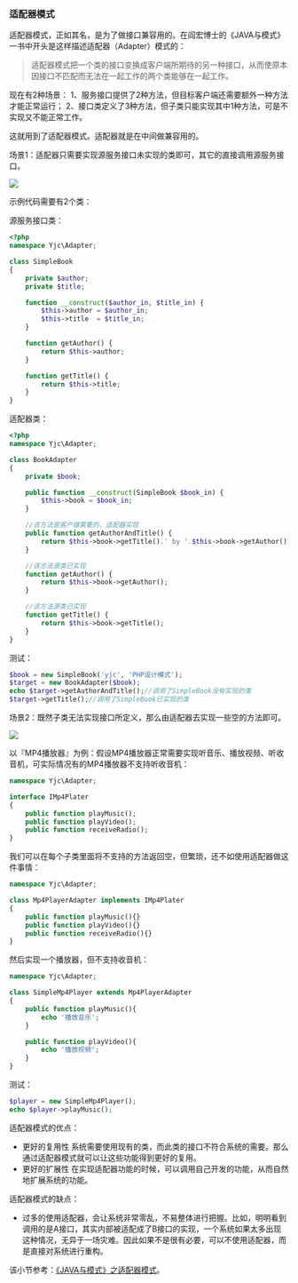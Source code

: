 ### 适配器模式
适配器模式，正如其名，是为了做接口兼容用的。在阎宏博士的《JAVA与模式》一书中开头是这样描述适配器（Adapter）模式的：
>适配器模式把一个类的接口变换成客户端所期待的另一种接口，从而使原本因接口不匹配而无法在一起工作的两个类能够在一起工作。


现在有2种场景：
1、服务接口提供了2种方法，但目标客户端还需要额外一种方法才能正常运行；
2、接口类定义了3种方法，但子类只能实现其中1种方法，可是不实现又不能正常工作。

这就用到了适配器模式。适配器就是在中间做兼容用的。

场景1：适配器只需要实现源服务接口未实现的类即可，其它的直接调用源服务接口。

![](http://images2015.cnblogs.com/blog/663847/201706/663847-20170625142901007-1830337605.png)

示例代码需要有2个类：

源服务接口类：
``` php
<?php
namespace Yjc\Adapter;

class SimpleBook
{
    private $author;
    private $title;

    function __construct($author_in, $title_in) {
        $this->author = $author_in;
        $this->title  = $title_in;
    }

    function getAuthor() {
        return $this->author;
    }

    function getTitle() {
        return $this->title;
    }
}
```

适配器类：
``` php
<?php
namespace Yjc\Adapter;

class BookAdapter
{
    private $book;

    public function __construct(SimpleBook $book_in) {
        $this->book = $book_in;
    }

    //该方法是客户端需要的，适配器实现
    public function getAuthorAndTitle() {
        return $this->book->getTitle().' by '.$this->book->getAuthor();
    }

    //该方法源类已实现
    function getAuthor() {
        return $this->book->getAuthor();
    }

    //该方法源类已实现
    function getTitle() {
        return $this->book->getTitle();
    }
}
```

测试：
``` php
$book = new SimpleBook('yjc', 'PHP设计模式');
$target = new BookAdapter($book);
echo $target->getAuthorAndTitle();//调用了SimpleBook没有实现的类
$target->getTitle();//调用了SimpleBook已实现的类
```

场景2：既然子类无法实现接口所定义，那么由适配器去实现一些空的方法即可。

![](http://images2015.cnblogs.com/blog/663847/201706/663847-20170625143058054-1006410449.png)

以『MP4播放器』为例：假设MP4播放器正常需要实现听音乐、播放视频、听收音机，可实际情况有的MP4播放器不支持听收音机：
``` php
namespace Yjc\Adapter;

interface IMp4Plater
{
    public function playMusic();
    public function playVideo();
    public function receiveRadio();
}
```
我们可以在每个子类里面将不支持的方法返回空，但繁琐，还不如使用适配器做这件事情：
``` php
namespace Yjc\Adapter;

class Mp4PlayerAdapter implements IMp4Plater
{
    public function playMusic(){}
    public function playVideo(){}
    public function receiveRadio(){}
}
```
然后实现一个播放器，但不支持收音机：
``` php
namespace Yjc\Adapter;

class SimpleMp4Player extends Mp4PlayerAdapter
{
    public function playMusic(){
        echo '播放音乐';
    }

    public function playVideo(){
        echo '播放视频';
    }
}
```

测试：
``` php
$player = new SimpleMp4Player();
echo $player->playMusic();
```

适配器模式的优点：

- 更好的复用性
系统需要使用现有的类，而此类的接口不符合系统的需要。那么通过适配器模式就可以让这些功能得到更好的复用。
- 更好的扩展性
在实现适配器功能的时候，可以调用自己开发的功能，从而自然地扩展系统的功能。

适配器模式的缺点：

- 过多的使用适配器，会让系统非常零乱，不易整体进行把握。比如，明明看到调用的是A接口，其实内部被适配成了B接口的实现，一个系统如果太多出现这种情况，无异于一场灾难。因此如果不是很有必要，可以不使用适配器，而是直接对系统进行重构。

该小节参考：[《JAVA与模式》之适配器模式](http://www.cnblogs.com/java-my-life/archive/2012/04/13/2442795.html)。